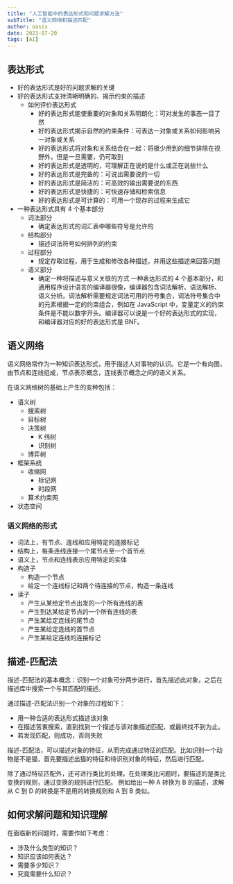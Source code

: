```yaml
---
title: "人工智能中的表达形式和问题求解方法"
subTitle: "语义网络和描述匹配"
author: oasis
date: 2023-07-20
tags: [AI]
---
```


## 表达形式

- 好的表达形式是好的问题求解的关键
- 好的表达形式支持清晰明确的、揭示约束的描述
  - 如何评价表达形式
    - 好的表达形式能使重要的对象和关系明朗化：可对发生的事态一目了然
    - 好的表达形式揭示自然的约束条件：可表达一对象或关系如何影响另一对象或关系
    - 好的表达形式将对象和关系结合在一起：将极少用到的细节排除在视野外，但是一旦需要，仍可取到
    - 好的表达形式是透明的，可理解正在说的是什么或正在说些什么
    - 好的表达形式是完备的：可说出需要说的一切
    - 好的表达形式是简洁的：可高效的输出需要说的东西
    - 好的表达形式是快捷的：可快速存储和检索信息
    - 好的表达形式是可计算的：可用一个现存的过程来生成它
- 一种表达形式具有 4 个基本部分
  - 词法部分
    - 确定表达形式的词汇表中哪些符号是允许的
  - 结构部分
    - 描述词法符号如何排列的约束
  - 过程部分
    - 规定存取过程，用于生成和修改各种描述，并用这些描述来回答问题
  - 语义部分
    - 确定一种将描述与意义关联的方式
一种表达形式的 4 个基本部分，和通用程序设计语言的编译器很像，编译器包含词法解析、语法解析、语义分析。词法解析需要规定词法可用的符号集合，词法符号集合中的元素根据一定的约束组合，例如在 JavaScript 中，变量定义的约束条件是不能以数字开头。编译器可以说是一个好的表达形式的实现，和编译器对应的好的表达形式是 BNF。

## 语义网络
语义网络常作为一种知识表达形式，用于描述人对事物的认识。它是一个有向图，由节点和连线组成，节点表示概念，连线表示概念之间的语义关系。

在语义网络树的基础上产生的变种包括：
- 语义树
  - 搜索树
  - 目标树
  - 决策树
    - K 纬树
    - 识别树
  - 博弈树
- 框架系统
  - 收缩网
    - 标记网
    - 时段网
  - 算术约束网
- 状态空间

### 语义网络的形式
- 词法上，有节点、连线和应用特定的连接标记
- 结构上，每条连线连接一个尾节点至一个首节点
- 语义上，节点和连线表示应用特定的实体
- 构造子
  - 构造一个节点
  - 给定一个连线标记和两个待连接的节点，构造一条连线
- 读子
  - 产生从某给定节点出发的一个所有连线的表
  - 产生到达某给定节点的一个所有连线的表
  - 产生某给定连线的尾节点
  - 产生某给定连线的首节点
  - 产生某给定连线的连接标记

## 描述-匹配法
描述-匹配法的基本概念：识别一个对象可分两步进行，首先描述此对象，之后在描述库中搜索一个与其匹配的描述。

通过描述-匹配法识别一个对象的过程如下：
- 用一种合适的表达形式描述该对象
- 在描述苦衷搜索，直到找到一个描述与该对象描述匹配，或最终找不到为止。
- 若发现匹配，则成功，否则失败

描述-匹配法，可以描述对象的特征，从而完成通过特征的匹配。比如识别一个动物是不是猫，首先要描述出猫的特征和待识别对象的特征，然后进行匹配。

除了通过特征匹配外，还可进行类比的处理。在处理类比问题时，要描述的是类比变换的规则，通过变换的规则进行匹配。
例如给出一种 A 转换为 B 的描述，求解从 C 到 D 的转换是不是用的转换规则和 A 到 B 类似。

## 如何求解问题和知识理解
在面临新的问题时，需要作如下考虑：
- 涉及什么类型的知识？
- 知识应该如何表达？
- 需要多少知识？
- 究竟需要什么知识？

